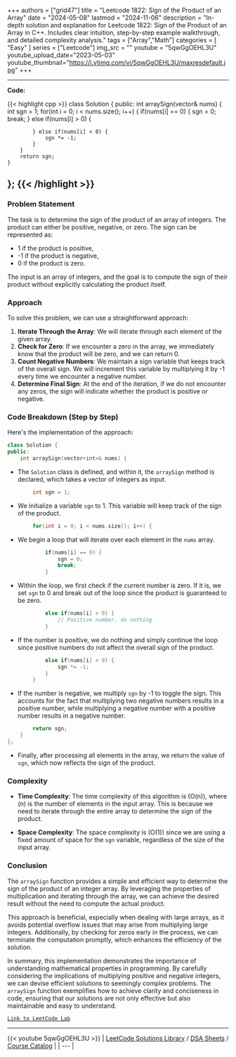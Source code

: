 
+++
authors = ["grid47"]
title = "Leetcode 1822: Sign of the Product of an Array"
date = "2024-05-08"
lastmod = "2024-11-06"
description = "In-depth solution and explanation for Leetcode 1822: Sign of the Product of an Array in C++. Includes clear intuition, step-by-step example walkthrough, and detailed complexity analysis."
tags = ["Array","Math"]
categories = [
    "Easy"
]
series = ["Leetcode"]
img_src = ""
youtube = "5qwGgOEHL3U"
youtube_upload_date="2023-05-03"
youtube_thumbnail="https://i.ytimg.com/vi/5qwGgOEHL3U/maxresdefault.jpg"
+++



---
**Code:**

{{< highlight cpp >}}
class Solution {
public:
    int arraySign(vector<int>& nums) {
        int sgn = 1;
        for(int i = 0; i < nums.size(); i++) {
            if(nums[i] == 0) {
                sgn = 0;
                break;
            } else if(nums[i] > 0) {
                
            } else if(nums[i] < 0) {
                sgn *= -1;
            }
        }
        return sgn;
    }
};
{{< /highlight >}}
---

### Problem Statement

The task is to determine the sign of the product of an array of integers. The product can either be positive, negative, or zero. The sign can be represented as:
- 1 if the product is positive,
- -1 if the product is negative,
- 0 if the product is zero.

The input is an array of integers, and the goal is to compute the sign of their product without explicitly calculating the product itself.

### Approach

To solve this problem, we can use a straightforward approach:
1. **Iterate Through the Array**: We will iterate through each element of the given array.
2. **Check for Zero**: If we encounter a zero in the array, we immediately know that the product will be zero, and we can return 0.
3. **Count Negative Numbers**: We maintain a sign variable that keeps track of the overall sign. We will increment this variable by multiplying it by -1 every time we encounter a negative number.
4. **Determine Final Sign**: At the end of the iteration, if we do not encounter any zeros, the sign will indicate whether the product is positive or negative.

### Code Breakdown (Step by Step)

Here's the implementation of the approach:

```cpp
class Solution {
public:
    int arraySign(vector<int>& nums) {
```
- The `Solution` class is defined, and within it, the `arraySign` method is declared, which takes a vector of integers as input.

```cpp
        int sgn = 1;
```
- We initialize a variable `sgn` to 1. This variable will keep track of the sign of the product.

```cpp
        for(int i = 0; i < nums.size(); i++) {
```
- We begin a loop that will iterate over each element in the `nums` array.

```cpp
            if(nums[i] == 0) {
                sgn = 0;
                break;
            }
```
- Within the loop, we first check if the current number is zero. If it is, we set `sgn` to 0 and break out of the loop since the product is guaranteed to be zero.

```cpp
            else if(nums[i] > 0) {
                // Positive number, do nothing
            } 
```
- If the number is positive, we do nothing and simply continue the loop since positive numbers do not affect the overall sign of the product.

```cpp
            else if(nums[i] < 0) {
                sgn *= -1;
            }
        }
```
- If the number is negative, we multiply `sgn` by -1 to toggle the sign. This accounts for the fact that multiplying two negative numbers results in a positive number, while multiplying a negative number with a positive number results in a negative number.

```cpp
        return sgn;
    }
};
```
- Finally, after processing all elements in the array, we return the value of `sgn`, which now reflects the sign of the product.

### Complexity

- **Time Complexity**: The time complexity of this algorithm is \(O(n)\), where \(n\) is the number of elements in the input array. This is because we need to iterate through the entire array to determine the sign of the product.

- **Space Complexity**: The space complexity is \(O(1)\) since we are using a fixed amount of space for the `sgn` variable, regardless of the size of the input array.

### Conclusion

The `arraySign` function provides a simple and efficient way to determine the sign of the product of an integer array. By leveraging the properties of multiplication and iterating through the array, we can achieve the desired result without the need to compute the actual product.

This approach is beneficial, especially when dealing with large arrays, as it avoids potential overflow issues that may arise from multiplying large integers. Additionally, by checking for zeros early in the process, we can terminate the computation promptly, which enhances the efficiency of the solution.

In summary, this implementation demonstrates the importance of understanding mathematical properties in programming. By carefully considering the implications of multiplying positive and negative integers, we can devise efficient solutions to seemingly complex problems. The `arraySign` function exemplifies how to achieve clarity and conciseness in code, ensuring that our solutions are not only effective but also maintainable and easy to understand.

[`Link to LeetCode Lab`](https://leetcode.com/problems/sign-of-the-product-of-an-array/description/)

---
{{< youtube 5qwGgOEHL3U >}}
| [LeetCode Solutions Library](https://grid47.xyz/leetcode/) / [DSA Sheets](https://grid47.xyz/sheets/) / [Course Catalog](https://grid47.xyz/courses/) |
| --- |
